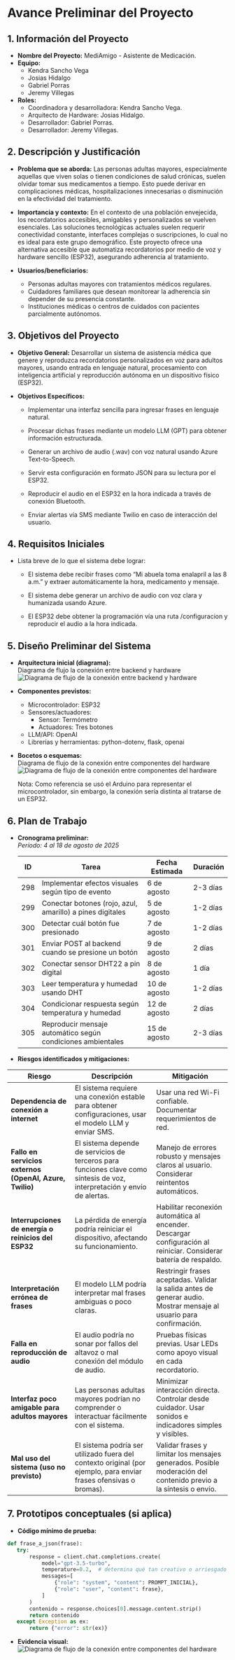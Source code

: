 # Avance Preliminar del Proyecto

## 1. Información del Proyecto
- **Nombre del Proyecto:** MediAmigo - Asistente de Medicación.
- **Equipo:** 
    - Kendra Sancho Vega
    - Josias Hidalgo
    - Gabriel Porras
    - Jeremy Villegas
- **Roles:** 
  - Coordinadora y desarrolladora: Kendra Sancho Vega.
  - Arquitecto de Hardware: Josias Hidalgo.
  - Desarrollador: Gabriel Porras.
  - Desarrollador: Jeremy Villegas.


## 2. Descripción y Justificación
- **Problema que se aborda:** Las personas adultas mayores, especialmente aquellas que viven solas o tienen condiciones de salud crónicas, suelen olvidar tomar sus medicamentos a tiempo. Esto puede derivar en complicaciones médicas, hospitalizaciones innecesarias o disminución en la efectividad del tratamiento.

- **Importancia y contexto:** En el contexto de una población envejecida, los recordatorios accesibles, amigables y personalizados se vuelven esenciales. Las soluciones tecnológicas actuales suelen requerir conectividad constante, interfaces complejas o suscripciones, lo cual no es ideal para este grupo demográfico. Este proyecto ofrece una alternativa accesible que automatiza recordatorios por medio de voz y hardware sencillo (ESP32), asegurando adherencia al tratamiento.

- **Usuarios/beneficiarios:**
  - Personas adultas mayores con tratamientos médicos regulares.
  - Cuidadores familiares que desean monitorear la adherencia sin depender de su presencia constante.
  - Instituciones médicas o centros de cuidados con pacientes parcialmente autónomos.


## 3. Objetivos del Proyecto
- **Objetivo General:** Desarrollar un sistema de asistencia médica que genere y reproduzca recordatorios personalizados en voz para adultos mayores, usando entrada en lenguaje natural, procesamiento con inteligencia artificial y reproducción autónoma en un dispositivo físico (ESP32).

- **Objetivos Específicos:**  
  - Implementar una interfaz sencilla para ingresar frases en lenguaje natural.

  - Procesar dichas frases mediante un modelo LLM (GPT) para obtener información estructurada.

  - Generar un archivo de audio (.wav) con voz natural usando Azure Text-to-Speech.

  - Servir esta configuración en formato JSON para su lectura por el ESP32.

  - Reproducir el audio en el ESP32 en la hora indicada a través de conexión Bluetooth.

  - Enviar alertas vía SMS mediante Twilio en caso de interacción del usuario.

## 4. Requisitos Iniciales
- Lista breve de lo que el sistema debe lograr:  

  - El sistema debe recibir frases como “Mi abuela toma enalapril a las 8 a.m.” y extraer automáticamente la hora, medicamento y mensaje.

  - El sistema debe generar un archivo de audio con voz clara y humanizada usando Azure.

  - El ESP32 debe obtener la programación vía una ruta /configuracion y reproducir el audio a la hora indicada.

## 5. Diseño Preliminar del Sistema
- **Arquitectura inicial (diagrama):**  
Diagrama de flujo la conexión entre backend y hardware
  ![Diagrama de flujo de la conexión entre backend y hardware](arquitectura_general.png)



- **Componentes previstos:**  
  - Microcontrolador: ESP32
  - Sensores/actuadores: 
    - Sensor: Termómetro
    - Actuadores: Tres botones
  - LLM/API:  OpenAI
  - Librerías y herramientas: python-dotenv, flask, openai 

- **Bocetos o esquemas:**  
  Diagrama de flujo de la conexión entre componentes del hardware
  ![Diagrama de flujo de la conexión entre componentes del hardware](arquitectura_hardware.jpg)

  Nota: Como referencia se usó el Arduino para representar el microcontrolador, sin embargo, la conexión sería distinta al tratarse de un ESP32.

## 6. Plan de Trabajo
- **Cronograma preliminar:**  
*Período: 4 al 18 de agosto de 2025*

  | ID | Tarea | Fecha Estimada | Duración |
  |----|-------|----------------|----------|
  | 298 | Implementar efectos visuales según tipo de evento | 6 de agosto | 2-3 días |
  | 299 | Conectar botones (rojo, azul, amarillo) a pines digitales | 5 de agosto | 1-2 días |
  | 300 | Detectar cuál botón fue presionado | 7 de agosto | 1-2 días |
  | 301 | Enviar POST al backend cuando se presione un botón | 9 de agosto | 2 días |
  | 302 | Conectar sensor DHT22 a pin digital | 8 de agosto | 1 día |
  | 303 | Leer temperatura y humedad usando DHT | 10 de agosto | 1-2 días |
  | 304 | Condicionar respuesta según temperatura y humedad | 12 de agosto | 2 días |
  | 305 | Reproducir mensaje automático según condiciones ambientales | 15 de agosto | 2-3 días |



- **Riesgos identificados y mitigaciones:**  

| Riesgo | Descripción | Mitigación |
|--------|-------------|------------|
|  **Dependencia de conexión a internet** | El sistema requiere una conexión estable para obtener configuraciones, usar el modelo LLM y enviar SMS. | Usar una red Wi-Fi confiable. Documentar requerimientos de red.|
|  **Fallo en servicios externos (OpenAI, Azure, Twilio)** | El sistema depende de servicios de terceros para funciones clave como síntesis de voz, interpretación y envío de alertas. | Manejo de errores robusto y mensajes claros al usuario. Considerar reintentos automáticos. |
|  **Interrupciones de energía o reinicios del ESP32** | La pérdida de energía podría reiniciar el dispositivo, afectando su funcionamiento. | Habilitar reconexión automática al encender. Descargar configuración al reiniciar. Considerar batería de respaldo. |
|  **Interpretación errónea de frases** | El modelo LLM podría interpretar mal frases ambiguas o poco claras. | Restringir frases aceptadas. Validar la salida antes de generar audio. Mostrar mensaje al usuario para confirmación. |
|  **Falla en reproducción de audio** | El audio podría no sonar por fallos del altavoz o mal conexión del módulo de audio. | Pruebas físicas previas. Usar LEDs como apoyo visual en cada recordatorio. |
|  **Interfaz poco amigable para adultos mayores** | Las personas adultas mayores podrían no comprender o interactuar fácilmente con el sistema. | Minimizar interacción directa. Controlar desde cuidador. Usar sonidos e indicadores simples y visibles. |
|  **Mal uso del sistema (uso no previsto)** | El sistema podría ser utilizado fuera del contexto original (por ejemplo, para enviar frases ofensivas o bromas). | Validar frases y limitar los mensajes generados. Posible moderación del contenido previo a la síntesis o envío. |


## 7. Prototipos conceptuales (si aplica)
- **Código mínimo de prueba:**  
 ```python
def frase_a_json(frase):
    try:
        response = client.chat.completions.create(
            model="gpt-3.5-turbo",
            temperature=0.2,  # determina qué tan creativo o arriesgado es el modelo
            messages=[
                {"role": "system", "content": PROMPT_INICIAL},
                {"role": "user", "content": frase},
            ]
        )
        contenido = response.choices[0].message.content.strip()
        return contenido
    except Exception as ex:
        return {"error": str(ex)}
```

- **Evidencia visual:**  
  ![Diagrama de flujo de la conexión entre componentes del hardware](evidencia_visual_progreso.jpg)